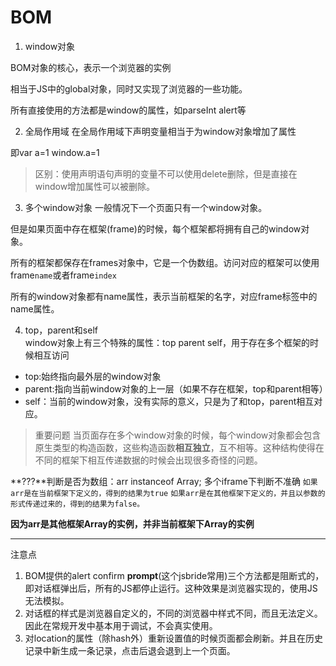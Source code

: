 # BOM
1. window对象

BOM对象的核心，表示一个浏览器的实例

相当于JS中的global对象，同时又实现了浏览器的一些功能。

所有直接使用的方法都是window的属性，如parseInt alert等

2. 全局作用域
在全局作用域下声明变量相当于为window对象增加了属性

即var a=1     window.a=1

>区别：使用声明语句声明的变量不可以使用delete删除，但是直接在window增加属性可以被删除。

3. 多个window对象
一般情况下一个页面只有一个window对象。

但是如果页面中存在框架(frame)的时候，每个框架都将拥有自己的window对象。

所有的框架都保存在frames对象中，它是一个伪数组。访问对应的框架可以使用frame`name`或者frame`index`

所有的window对象都有name属性，表示当前框架的名字，对应frame标签中的name属性。


4. top，parent和self	
window对象上有三个特殊的属性：top parent self，用于存在多个框架的时候相互访问

- top:始终指向最外层的window对象
- parent:指向当前window对象的上一层（如果不存在框架，top和parent相等）
- self：当前的window对象，没有实际的意义，只是为了和top，parent相互对应。

>重要问题
当页面存在多个window对象的时候，每个window对象都会包含原生类型的构造函数，这些构造函数**相互独立**，互不相等。这种结构使得在不同的框架下相互传递数据的时候会出现很多奇怪的问题。

**???**判断是否为数组：arr instanceof Array; 多个iframe下判断不准确
`如果arr是在当前框架下定义的，得到的结果为true`
`如果arr是在其他框架下定义的，并且以参数的形式传递过来的，得到的结果为false。`


**因为arr是其他框架Array的实例，并非当前框架下Array的实例**

<hr>


注意点	
1. BOM提供的alert confirm **prompt**(这个jsbride常用)三个方法都是阻断式的，即对话框弹出后，所有的JS都停止运行。这种效果是浏览器实现的，使用JS无法模拟。
2. 对话框的样式是浏览器自定义的，不同的浏览器中样式不同，而且无法定义。因此在常规开发中基本用于调试，不会真实使用。
3. 对location的属性（除hash外）重新设置值的时候页面都会刷新。并且在历史记录中新生成一条记录，点击后退会退到上一个页面。